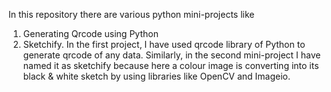 In this repository there are various python mini-projects like
1. Generating Qrcode using Python
2. Sketchify.
In the first project, I have used qrcode library of Python to generate qrcode of any data. 
Similarly, in the second mini-project I have named it as sketchify because here a colour image is converting into its black & white sketch by using libraries like OpenCV and Imageio.
